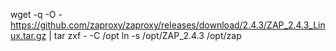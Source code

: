 wget -q -O - https://github.com/zaproxy/zaproxy/releases/download/2.4.3/ZAP_2.4.3_Linux.tar.gz | tar zxf - -C /opt
ln -s /opt/ZAP_2.4.3 /opt/zap